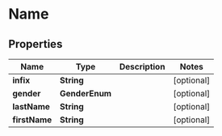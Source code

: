 

# Name


## Properties

| Name | Type | Description | Notes |
|------------ | ------------- | ------------- | -------------|
|**infix** | **String** |  |  [optional] |
|**gender** | **GenderEnum** |  |  [optional] |
|**lastName** | **String** |  |  [optional] |
|**firstName** | **String** |  |  [optional] |



